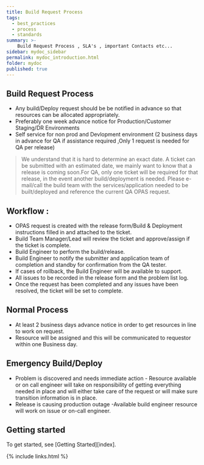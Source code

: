 ```yaml
---
title: Build Request Process
tags:
  - best_practices
  - process
  - standards
summary: >-
    Build Request Process , SLA's , important Contacts etc...
sidebar: mydoc_sidebar
permalink: mydoc_introduction.html
folder: mydoc
published: true
---
```


## Build Request Process

- Any build/Deploy request should be  be notified in advance so that resources can be allocated appropriately.
- Preferably one week advance notice for Production/Customer Staging/DR Environments
- Self service for non prod and Devlopment environment (2 business days in advance for QA if assistance required ,Only 1 request is needed for QA per release)

> We understand that it is hard to determine an exact date.  A ticket can be submitted with an estimated date, we mainly want to know that a release is coming soon.For QA, only one ticket will be required for that release, in the event another build/deployment is needed.  Please e-mail/call the build team with the services/application needed to be built/deployed and reference the current QA OPAS request.

## Workflow :
- OPAS request is created with the release form/Build & Deployment instructions filled in and attached to the ticket.
- Build Team Manager/Lead will review the ticket and approve/assign  if the ticket is complete.
- Build Engineer to perform the build/release.
- Build Engineer to notify the submitter and application team of completion and standby for confirmation from the QA tester.
- If cases of rollback, the Build Engineer will be available to support.
- All issues to be recorded in the release form and the problem list log.
- Once the request has been completed and any issues have been resolved, the ticket will be set to complete.
## Normal Process
 - At least 2 business days advance notice in order to get resources in line to work on request.
 - Resource will be assigned and this will be communicated to requestor within one Business day.
## Emergency Build/Deploy
 - Problem is discovered and needs immediate action - Resource available or on call engineer will take on responsibility of getting everything needed in place and will either take care of the request or will make sure transition information is in place.
 - Release is causing production outage -Available build engineer resource will work on issue or on-call engineer.

## Getting started

To get started, see [Getting Started][index].

{% include links.html %}
